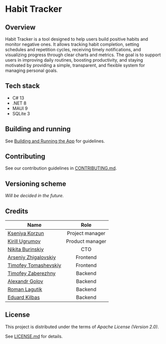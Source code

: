# Habit Tracker

## Overview

Habit Tracker is a tool designed to help users build positive habits and monitor negative ones. It allows tracking habit completion, setting schedules and repetition cycles, receiving timely notifications, and visualizing progress through clear charts and metrics. The goal is to support users in improving daily routines, boosting productivity, and staying motivated by providing a simple, transparent, and flexible system for managing personal goals.

## Tech stack

 - C# 13
 - .NET 8
 - MAUI 9
 - SQLite 3

## Building and running

See [Building and Running the App](docs/building-and-running.md) for guidelines.

## Contributing

See our contribution guidelines in [CONTRIBUTING.md](CONTRIBUTING.md).

## Versioning scheme

_Will be decided in the future._

## Credits

| Name                                                            | Role                |
| --------------------------------------------------------------- | :-----------------: |
| [Kseniya Korzun](https://github.com/Cassiopeia2107)             | Project manager     |
| [Kirill Ugrumov](https://github.com/kirillugrumov)              | Product manager     |
| [Nikita Burinskiy](https://github.com/NikitaBurinsky)           | CTO                 |
| [Arseniy Zhigalovskiy](https://github.com/Panar0ik)             | Frontend            |
| [Timofey Tomashevskiy](https://github.com/Margit-The-Fell-Omen) | Frontend            |
| [Timofey Zaberezhny](https://github.com/JFomit)                 | Backend             |
| [Alexandr Golov](https://github.com/lamerous)                   | Backend             |
| [Roman Lagutik](https://github.com/deathlesz)                   | Backend             |
| [Eduard Kilbas](https://github.com/UterSt)                      | Backend             |

## License

This project is distributed under the terms of _Apache License (Version 2.0)_.

See [LICENSE.md](LICENSE.md) for details.
